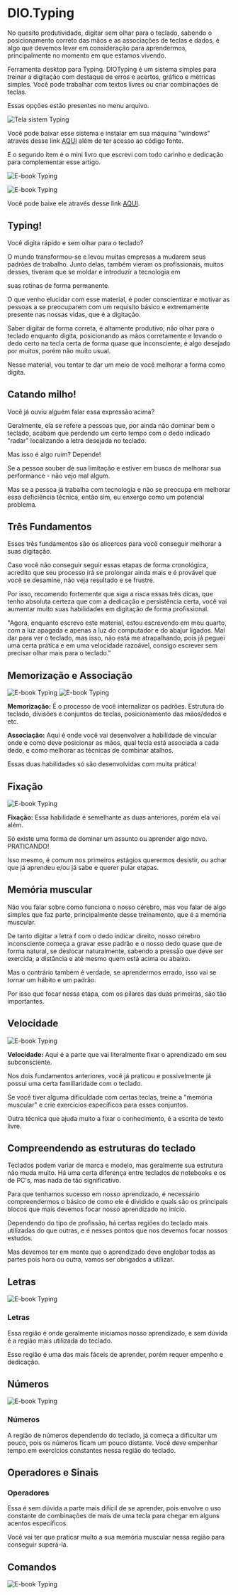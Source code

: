 # DIO.Typing

No quesito produtividade, digitar sem olhar para o teclado, sabendo o posicionamento correto das mãos e as associações de teclas e dados, é algo que devemos levar em consideração para aprendermos, principalmente no momento em que estamos vivendo.

Ferramenta desktop para Typing.
DIOTyping é um sistema simples para treinar a digitação com destaque de erros e acertos, gráfico e métricas simples. Você pode trabalhar com textos livres ou criar combinações de teclas.

Essas opções estão presentes no menu arquivo.

![Tela sistem Typing](https://scontent.fcau11-2.fna.fbcdn.net/v/t39.30808-6/244358800_588525512343480_8832764791900903980_n.jpg?_nc_cat=104&ccb=1-5&_nc_sid=730e14&_nc_ohc=g8o8yd-7ojQAX_r8n1x&_nc_ht=scontent.fcau11-2.fna&oh=ea5fcd43f0b2884c6143f8ed54d30909&oe=615CF10A)

Você pode baixar esse sistema e instalar em sua máquina "windows" através desse link [AQUI](https://carlosantoniocison.editorx.io/portifolio/diotyping) além de ter acesso ao código fonte.


E o segundo item é o mini livro que escrevi com todo carinho e dedicação para complementar esse artigo.

![E-book Typing](https://static.wixstatic.com/media/b3586d_db039e5d81664612a8e3a130f62b87d4~mv2.jpg/v1/fill/w_675,h_500,al_c,q_80,usm_0.66_1.00_0.01/b3586d_db039e5d81664612a8e3a130f62b87d4~mv2.webp)

![E-book Typing](https://static.wixstatic.com/media/b3586d_ab0a2d055afb427d8efe223af0171741~mv2.png/v1/fill/w_740,h_311,al_c,q_95/b3586d_ab0a2d055afb427d8efe223af0171741~mv2.webp)

Você pode baixe ele através desse link [AQUI](https://carlosantoniocison.editorx.io/portifolio/diotyping).

## Typing!

Você digita rápido e sem olhar para o teclado?

O mundo transformou-se e levou muitas empresas a mudarem seus padrões de trabalho. Junto delas, também vieram os profissionais, muitos desses, tiveram que se moldar e introduzir a tecnologia em

suas rotinas de forma permanente.

O que venho elucidar com esse material, é poder conscientizar e motivar as pessoas a se preocuparem com um requisito básico e extremamente presente nas nossas vidas, que é a digitação.

Saber digitar de forma correta, é altamente produtivo; não olhar para o teclado enquanto digita, posicionando as mãos corretamente e levando o dedo certo na tecla certa de forma quase que inconsciente, é algo desejado por muitos, porém não muito usual.

Nesse material, vou tentar te dar um meio de você melhorar a forma como digita.

## Catando milho!

Você já ouviu alguém falar essa expressão acima?

Geralmente, ela se refere a pessoas que, por ainda não dominar bem o teclado, acabam que perdendo um certo tempo com o dedo indicado "radar" localizando a letra desejada no teclado.

Mas isso é algo ruim? Depende!

Se a pessoa souber de sua limitação e estiver em busca de melhorar sua performance - não vejo mal algum.

Mas se a pessoa já trabalha com tecnologia e não se preocupa em melhorar essa deficiência técnica, então sim, eu enxergo como um potencial problema.

## Três Fundamentos

Esses três fundamentos são os alicerces para você conseguir melhorar a suas digitação.

Caso você não conseguir seguir essas etapas de forma cronológica, acredito que seu processo irá se prolongar ainda mais e é provável que você se desamine, não veja resultado e se frustre.

Por isso, recomendo fortemente que siga a risca essas três dicas, que tenho absoluta certeza que com a dedicação e persistência certa, você vai aumentar muito suas habilidades em digitação de forma profissional.

"Agora, enquanto escrevo este material, estou escrevendo em meu quarto, com a luz apagada e apenas a luz do computador e do abajur ligados. Mal dar para ver o teclado, mas isso, não está me atrapalhando, pois já peguei uma certa prática e em uma velocidade razoável, consigo escrever sem precisar olhar mais para o teclado."

## Memorização e Associação

![E-book Typing]()
![E-book Typing](https://static.wixstatic.com/media/b3586d_9c2828c147af43f28bff34532f89182f~mv2.png/v1/fill/w_740,h_378,al_c,q_95/b3586d_9c2828c147af43f28bff34532f89182f~mv2.webp)

**Memorização:** É o processo de você internalizar os padrões. Estrutura do teclado, divisões e conjuntos de teclas, posicionamento das mãos/dedos e etc.

**Associação:** Aqui é onde você vai desenvolver a habilidade de vincular onde e como deve posicionar as mãos, qual tecla está associada a cada dedo, e como melhorar as técnicas de combinar atalhos.

Essas duas habilidades só são desenvolvidas com muita prática!

## Fixação

![E-book Typing](https://static.wixstatic.com/media/b3586d_840280eb6e27405e9a429918f472ebf5~mv2.png/v1/fill/w_740,h_379,al_c,q_95/b3586d_840280eb6e27405e9a429918f472ebf5~mv2.webp)

**Fixação:** Essa habilidade é semelhante as duas anteriores, porém ela vai além.

Só existe uma forma de dominar um assunto ou aprender algo novo. PRATICANDO!

Isso mesmo, é comum nos primeiros estágios querermos desistir, ou achar que já aprendeu e/ou já sabe e querer pular etapas.

## Memória muscular

Não vou falar sobre como funciona o nosso cérebro, mas vou falar de algo simples que faz parte, principalmente desse treinamento, que é a memória muscular.

De tanto digitar a letra f com o dedo indicar direito, nosso cérebro inconsciente começa a gravar esse padrão e o nosso dedo quase que de forma natural, se deslocar naturalmente, sabendo a pressão que deve ser exercida, a distância e até mesmo quem está acima ou abaixo.

Mas o contrário também é verdade, se aprendermos errado, isso vai se tornar um hábito e um padrão.

Por isso que focar nessa etapa, com os pilares das duas primeiras, são tão importantes.

## Velocidade

![E-book Typing](https://static.wixstatic.com/media/b3586d_9c2828c147af43f28bff34532f89182f~mv2.png/v1/fill/w_740,h_378,al_c,q_95/b3586d_9c2828c147af43f28bff34532f89182f~mv2.webp)

**Velocidade:** Aqui é a parte que vai literalmente fixar o aprendizado em seu subconsciente.

Nos dois fundamentos anteriores, você já praticou e possivelmente já possui uma certa familiaridade com o teclado.

Se você tiver alguma dificuldade com certas teclas, treine a "memória muscular" e crie exercícios específicos para esses conjuntos.

Outra técnica que ajuda muito a fixar o conhecimento, é a escrita de texto livre.

## Compreendendo as estruturas do teclado

Teclados podem variar de marca e modelo, mas geralmente sua estrutura não muda muito. Há uma certa diferença entre teclados de notebooks e os de PC's, mas nada de tão significativo.

Para que tenhamos sucesso em nosso aprendizado, é necessário compreendermos o básico de como ele é dividido e quais são os principais blocos que mais devemos focar nosso aprendizado no início.

Dependendo do tipo de profissão, há certas regiões do teclado mais utilizadas do que outras, e é nesses pontos que nos devemos focar nossos estudos.

Mas devemos ter em mente que o aprendizado deve englobar todas as partes pois hora ou outra, vamos ser obrigados a utilizar.

## Letras

![E-book Typing](https://user-images.githubusercontent.com/33513870/135734715-78bb0110-8775-4b02-a592-3fa23419b519.png)

### Letras

Essa região é onde geralmente iniciamos nosso aprendizado, e sem dúvida é a região mais utilizada do teclado.

Esse região é uma das mais fáceis de aprender, porém requer empenho e dedicação.

## Números

![E-book Typing](https://user-images.githubusercontent.com/33513870/135734734-a2aed55a-a33d-4c3e-b2a3-82ce8728a61f.png)

### Números

A região de números dependendo do teclado, já começa a dificultar um pouco, pois os números ficam um pouco distante. Você deve empenhar tempo em exercícios constantes nessa região do teclado.

## Operadores e Sinais

### Operadores

Essa é sem dúvida a parte mais difícil de se aprender, pois envolve o uso constante de combinações de mais de uma tecla para chegar em alguns acentos específicos.

Você vai ter que praticar muito a sua memória muscular nessa região para conseguir superá-la.

## Comandos

![E-book Typing](https://user-images.githubusercontent.com/33513870/135734734-a2aed55a-a33d-4c3e-b2a3-82ce8728a61f.png)
